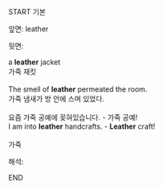 START
기본

앞면:
leather


뒷면:
<div>a <b>leather</b> jacket </div><div>가죽 재킷</div><div><br></div><div><div>The smell of <strong>leather</strong> permeated the room. </div><div><div>가죽 냄새가 방 안에 스며 있었다.</div></div></div><div><br></div><div><div><div><span>요즘 가죽 공예에 꽂혀있습니다. - 가죽 공예!</span></div></div><div><div><span>I am into <strong>leather</strong> handcrafts. - <strong>Leather</strong> craft!</span></div></div></div><div><br></div><div>가죽</div>


해석:
<!--ID: 1746614454190-->
END